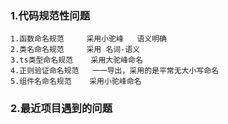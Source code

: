 ### 1.代码规范性问题

```
1.函数命名规范     采用小驼峰   语义明确     
2.类名命名规范     采用 名词-语义
3.ts类型命名规范    采用大驼峰命名
4.正则验证命名规范   一一导出，采用的是平常无大小写命名
5.组件名命名规范    采用小驼峰命名
```



### 2.最近项目遇到的问题

```

```

